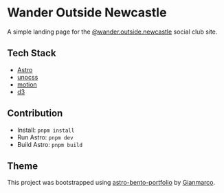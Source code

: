 # Wander Outside Newcastle

A simple landing page for the [@wander.outside.newcastle](htts://instagram.com/wander.outside.newcastle) social club site.

## Tech Stack

- [Astro](https://astro.build)
- [unocss](https://unocss.dev/)
- [motion](https://motion.dev/)
- [d3](https://d3js.org/)

## Contribution

- Install: `pnpm install`
- Run Astro: `pnpm dev`
- Build Astro: `pnpm build`

## Theme

This project was bootstrapped using [astro-bento-portfolio](https://github.com/Ladvace/astro-bento-portfolio) by [Gianmarco](https://github.com/Ladvace).
